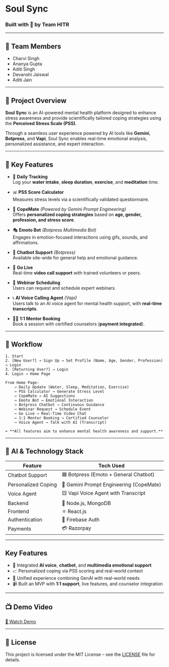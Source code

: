# Soul Sync 
### Built with 💙 by Team HITR

---

## 👥 Team Members

- Charvi Singh
- Ananya Gupta
- Aditi Singh
- Devanshi Jaiswal
- Aditi Jain
  

---

## 🎯 Project Overview

**Soul Sync** is an AI-powered mental health platform designed to enhance stress awareness and provide scientifically tailored coping strategies using the **Perceived Stress Scale (PSS)**. 

Through a seamless user experience powered by AI tools like **Gemini**, **Botpress**, and **Vapi**, Soul Sync enables real-time emotional analysis, personalized assistance, and expert interaction.

---

## 🌟 Key Features

- 🧘 **Daily Tracking**  
  Log your **water intake**, **sleep duration**, **exercise**, and **meditation** time.

- 📊 **PSS Score Calculator**  
  Measures stress levels via a scientifically validated questionnaire.

- 🤖 **CopeMate** *(Powered by Gemini Prompt Engineering)*  
  Offers **personalized coping strategies** based on **age, gender, profession, and stress score**.

- 🎭 **Emoto Bot** *(Botpress Multimedia Bot)*  
  Engages in emotion-focused interactions using gifs, sounds, and affirmations.

- 💬 **Chatbot Support** *(Botpress)*  
  Available site-wide for general help and emotional guidance.

- 🎥 **Go Live**  
  Real-time **video call support** with trained volunteers or peers.

- 📅 **Webinar Scheduling**  
  Users can request and schedule expert webinars.

- 📞 **AI Voice Calling Agent** *(Vapi)*  
  Users talk to an AI voice agent for mental health support, with **real-time transcripts**.

- 🧑‍⚕️ **1:1 Mentor Booking**  
  Book a session with certified counselors (**payment integrated**).

---

## 🔄 Workflow

```text
1. Start
2. [New User?] → Sign Up → Set Profile (Name, Age, Gender, Profession) → Login
3. [Returning User?] → Login
4. Login → Home Page

From Home Page:
    → Daily Update (Water, Sleep, Meditation, Exercise)
    → PSS Calculator → Generate Stress Level
    → CopeMate → AI Suggestions
    → Emoto Bot → Emotional Interaction
    → Botpress Chatbot → Continuous Guidance
    → Webinar Request → Schedule Event
    → Go Live → Real-Time Video Chat
    → 1:1 Mentor Booking → Certified Counselor
    → Voice Agent → Talk with AI (Transcript)

➡️ **All features aim to enhance mental health awareness and support.**
```

---

## 🧠 AI & Technology Stack

| Feature              | Tech Used                              |
|----------------------|----------------------------------------|
| Chatbot Support      | 🟦 Botpress (Emoto + General Chatbot)   |
| Personalized Coping  | 🔷 Gemini Prompt Engineering (CopeMate) |
| Voice Agent          | 🟨 Vapi Voice Agent with Transcript      |
| Backend              | 🔧 Node.js, MongoDB                     |
| Frontend             | ⚛️ React.js                            |
| Authentication       | 🔐 Firebase Auth                        |
| Payments             | 💳 Razorpay                             |

---

## Key Features
- 🧠 Integrated **AI voice**, **chatbot**, and **multimedia emotional support**
- 📈 Personalized coping via PSS scoring and real-world context
- 🔗 Unified experience combining GenAI with real-world needs
- 📹 Built an MVP with **1:1 support**, live features, and counselor integration

---

## 📺 Demo Video

[🔗 Watch Demo](https://youtu.be/YOUR_DEMO_LINK_HERE)

---

## 📝 License

This project is licensed under the MIT License – see the [LICENSE](LICENSE) file for details.
